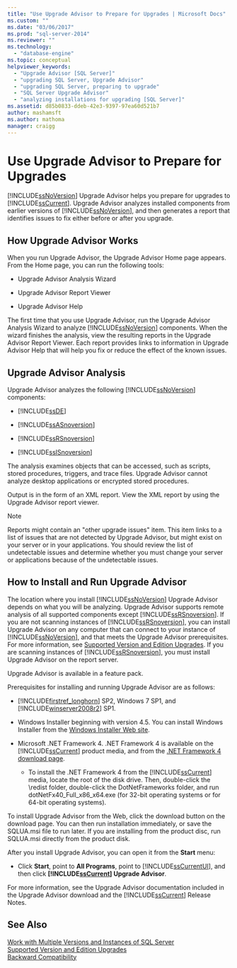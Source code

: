 ```yaml
---
title: "Use Upgrade Advisor to Prepare for Upgrades | Microsoft Docs"
ms.custom: ""
ms.date: "03/06/2017"
ms.prod: "sql-server-2014"
ms.reviewer: ""
ms.technology: 
  - "database-engine"
ms.topic: conceptual
helpviewer_keywords: 
  - "Upgrade Advisor [SQL Server]"
  - "upgrading SQL Server, Upgrade Advisor"
  - "upgrading SQL Server, preparing to upgrade"
  - "SQL Server Upgrade Advisor"
  - "analyzing installations for upgrading [SQL Server]"
ms.assetid: d85b0833-ddeb-42e3-9397-97ea60d521b7
author: mashamsft
ms.author: mathoma
manager: craigg
---
```

# Use Upgrade Advisor to Prepare for Upgrades
  [!INCLUDE[ssNoVersion](../../includes/ssnoversion-md.md)] Upgrade Advisor helps you prepare for upgrades to [!INCLUDE[ssCurrent](../../includes/sscurrent-md.md)]. Upgrade Advisor analyzes installed components from earlier versions of [!INCLUDE[ssNoVersion](../../includes/ssnoversion-md.md)], and then generates a report that identifies issues to fix either before or after you upgrade.  
  
## How Upgrade Advisor Works  
 When you run Upgrade Advisor, the Upgrade Advisor Home page appears. From the Home page, you can run the following tools:  
  
-   Upgrade Advisor Analysis Wizard  
  
-   Upgrade Advisor Report Viewer  
  
-   Upgrade Advisor Help  
  
 The first time that you use Upgrade Advisor, run the Upgrade Advisor Analysis Wizard to analyze [!INCLUDE[ssNoVersion](../../includes/ssnoversion-md.md)] components. When the wizard finishes the analysis, view the resulting reports in the Upgrade Advisor Report Viewer. Each report provides links to information in Upgrade Advisor Help that will help you fix or reduce the effect of the known issues.  
  
## Upgrade Advisor Analysis  
 Upgrade Advisor analyzes the following [!INCLUDE[ssNoVersion](../../includes/ssnoversion-md.md)] components:  
  
-   [!INCLUDE[ssDE](../../includes/ssde-md.md)]  
  
-   [!INCLUDE[ssASnoversion](../../includes/ssasnoversion-md.md)]  
  
-   [!INCLUDE[ssRSnoversion](../../includes/ssrsnoversion-md.md)]  
  
-   [!INCLUDE[ssISnoversion](../../includes/ssisnoversion-md.md)]  
  
 The analysis examines objects that can be accessed, such as scripts, stored procedures, triggers, and trace files. Upgrade Advisor cannot analyze desktop applications or encrypted stored procedures.  
  
 Output is in the form of an XML report. View the XML report by using the Upgrade Advisor report viewer.  
  
> [!NOTE]  
>  Reports might contain an "other upgrade issues" item. This item links to a list of issues that are not detected by Upgrade Advisor, but might exist on your server or in your applications. You should review the list of undetectable issues and determine whether you must change your server or applications because of the undetectable issues.  
  
## How to Install and Run Upgrade Advisor  
 The location where you install [!INCLUDE[ssNoVersion](../../includes/ssnoversion-md.md)] Upgrade Advisor depends on what you will be analyzing. Upgrade Advisor supports remote analysis of all supported components except [!INCLUDE[ssRSnoversion](../../includes/ssrsnoversion-md.md)]. If you are not scanning instances of [!INCLUDE[ssRSnoversion](../../includes/ssrsnoversion-md.md)], you can install Upgrade Advisor on any computer that can connect to your instance of [!INCLUDE[ssNoVersion](../../includes/ssnoversion-md.md)], and that meets the Upgrade Advisor prerequisites. For more information, see [Supported Version and Edition Upgrades](../../database-engine/install-windows/supported-version-and-edition-upgrades.md). If you are scanning instances of [!INCLUDE[ssRSnoversion](../../includes/ssrsnoversion-md.md)], you must install Upgrade Advisor on the report server.  
  
 Upgrade Advisor is available in a feature pack.  
  
 Prerequisites for installing and running Upgrade Advisor are as follows:  
  
-   [!INCLUDE[firstref_longhorn](../../includes/firstref-longhorn-md.md)] SP2, Windows 7 SP1, and [!INCLUDE[winserver2008r2](../../includes/winserver2008r2-md.md)] SP1.  
  
-   Windows Installer beginning with version 4.5. You can install Windows Installer from the [Windows Installer Web site](https://go.microsoft.com/fwlink/?LinkId=49112).  
  
-   Microsoft .NET Framework 4. .NET Framework 4 is available on the [!INCLUDE[ssCurrent](../../includes/sscurrent-md.md)] product media, and from the [.NET Framework 4 download page](https://go.microsoft.com/fwlink/?LinkId=209895).  
  
    -   To install the .NET Framework 4 from the [!INCLUDE[ssCurrent](../../includes/sscurrent-md.md)] media, locate the root of the disk drive. Then, double-click the \redist folder, double-click the DotNetFrameworks folder, and run dotNetFx40_Full_x86_x64.exe (for 32-bit operating systems or for 64-bit operating systems).  
  
 To install Upgrade Advisor from the Web, click the download button on the download page. You can then run installation immediately, or save the SQLUA.msi file to run later. If you are installing from the product disc, run SQLUA.msi directly from the product disk.  
  
 After you install Upgrade Advisor, you can open it from the **Start** menu:  
  
-   Click **Start**, point to **All Programs**, point to [!INCLUDE[ssCurrentUI](../../includes/sscurrentui-md.md)], and then click **[!INCLUDE[ssCurrent](../../includes/sscurrent-md.md)] Upgrade Advisor**.  
  
 For more information, see the Upgrade Advisor documentation included in the Upgrade Advisor download and the [!INCLUDE[ssCurrent](../../includes/sscurrent-md.md)] Release Notes.  
  
## See Also  
 [Work with Multiple Versions and Instances of SQL Server](../../../2014/sql-server/install/work-with-multiple-versions-and-instances-of-sql-server.md)   
 [Supported Version and Edition Upgrades](../../database-engine/install-windows/supported-version-and-edition-upgrades.md)   
 [Backward Compatibility](../../../2014/getting-started/backward-compatibility.md)  
  
  
